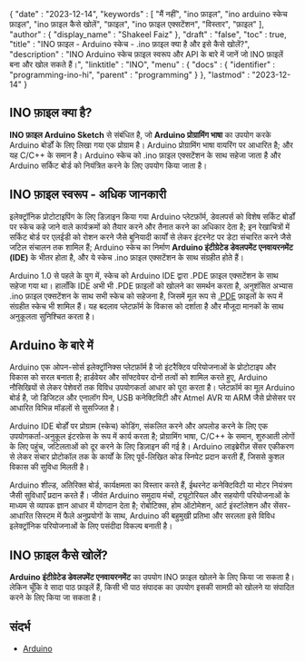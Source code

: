 {
   "date" : "2023-12-14",
   "keywords" : [
"मैं नहीं",
"ino फ़ाइल",
"ino arduino स्केच फ़ाइल",
"ino फ़ाइल कैसे खोलें",
"फ़ाइल",
"ino फ़ाइल एक्सटेंशन",
"विस्तार",
"फ़ाइल"
],
   "author" : {
      "display_name" : "Shakeel Faiz"
},
   "draft" : "false",
   "toc" : true,
   "title" : "INO फ़ाइल - Arduino स्केच - .ino फ़ाइल क्या है और इसे कैसे खोलें?",
   "description" : "INO Arduino स्केच फ़ाइल स्वरूप और API के बारे में जानें जो INO फ़ाइलें बना और खोल सकते हैं।",
   "linktitle" : "INO",
   "menu" : {
      "docs" : {
         "identifier" : "programming-ino-hi",
         "parent" : "programming"
}
},
   "lastmod" : "2023-12-14"
}

## INO फ़ाइल क्या है?

**INO फ़ाइल** **Arduino Sketch** से संबंधित है, जो **Arduino प्रोग्रामिंग भाषा** का उपयोग करके Arduino बोर्डों के लिए लिखा गया एक प्रोग्राम है। Arduino प्रोग्रामिंग भाषा वायरिंग पर आधारित है; और यह C/C++ के समान है। Arduino स्केच को .ino फ़ाइल एक्सटेंशन के साथ सहेजा जाता है और Arduino सर्किट बोर्ड को नियंत्रित करने के लिए उपयोग किया जाता है।

## INO फ़ाइल स्वरूप - अधिक जानकारी

इलेक्ट्रॉनिक प्रोटोटाइपिंग के लिए डिज़ाइन किया गया Arduino प्लेटफ़ॉर्म, डेवलपर्स को विशेष सर्किट बोर्डों पर स्केच कहे जाने वाले कार्यक्रमों को तैयार करने और तैनात करने का अधिकार देता है; इन रेखाचित्रों में सर्किट बोर्ड पर एलईडी को रोशन करने जैसे बुनियादी कार्यों से लेकर इंटरनेट पर डेटा संचारित करने जैसे जटिल संचालन तक शामिल हैं; Arduino स्केच का निर्माण **Arduino इंटीग्रेटेड डेवलपमेंट एनवायरनमेंट (IDE)** के भीतर होता है, और ये स्केच .ino फ़ाइल एक्सटेंशन के साथ संग्रहीत होते हैं।

Arduino 1.0 से पहले के युग में, स्केच को Arduino IDE द्वारा .PDE फ़ाइल एक्सटेंशन के साथ सहेजा गया था। हालाँकि IDE अभी भी .PDE फ़ाइलों को खोलने का समर्थन करता है, अनुशंसित अभ्यास .ino फ़ाइल एक्सटेंशन के साथ सभी स्केच को सहेजना है, जिसमें मूल रूप से [.PDE](/programming/pde/) फ़ाइलों के रूप में संग्रहीत स्केच भी शामिल हैं। यह बदलाव प्लेटफ़ॉर्म के विकास को दर्शाता है और मौजूदा मानकों के साथ अनुकूलता सुनिश्चित करता है।

## Arduino के बारे में

Arduino एक ओपन-सोर्स इलेक्ट्रॉनिक्स प्लेटफ़ॉर्म है जो इंटरैक्टिव परियोजनाओं के प्रोटोटाइप और विकास को सरल बनाता है; हार्डवेयर और सॉफ्टवेयर दोनों तत्वों को शामिल करते हुए, Arduino नौसिखियों से लेकर पेशेवरों तक विविध उपयोगकर्ता आधार को पूरा करता है। प्लेटफ़ॉर्म का मूल Arduino बोर्ड है, जो डिजिटल और एनालॉग पिन, USB कनेक्टिविटी और Atmel AVR या ARM जैसे प्रोसेसर पर आधारित विभिन्न मॉडलों से सुसज्जित है।

Arduino IDE बोर्डों पर प्रोग्राम (स्केच) कोडिंग, संकलित करने और अपलोड करने के लिए एक उपयोगकर्ता-अनुकूल इंटरफ़ेस के रूप में कार्य करता है; प्रोग्रामिंग भाषा, C/C++ के समान, शुरुआती लोगों के लिए पहुंच, जटिलताओं को दूर करने के लिए डिज़ाइन की गई है। Arduino लाइब्रेरीज़ सेंसर एकीकरण से लेकर संचार प्रोटोकॉल तक के कार्यों के लिए पूर्व-लिखित कोड स्निपेट प्रदान करती हैं, जिससे कुशल विकास की सुविधा मिलती है।

Arduino शील्ड, अतिरिक्त बोर्ड, कार्यक्षमता का विस्तार करते हैं, ईथरनेट कनेक्टिविटी या मोटर नियंत्रण जैसी सुविधाएँ प्रदान करते हैं। जीवंत Arduino समुदाय मंचों, ट्यूटोरियल और सहयोगी परियोजनाओं के माध्यम से व्यापक ज्ञान आधार में योगदान देता है; रोबोटिक्स, होम ऑटोमेशन, आर्ट इंस्टॉलेशन और सेंसर-आधारित सिस्टम में फैले अनुप्रयोगों के साथ, Arduino की बहुमुखी प्रतिभा और सरलता इसे विविध इलेक्ट्रॉनिक परियोजनाओं के लिए पसंदीदा विकल्प बनाती है।

## INO फ़ाइल कैसे खोलें?

**Arduino इंटीग्रेटेड डेवलपमेंट एनवायरनमेंट** का उपयोग INO फ़ाइल खोलने के लिए किया जा सकता है। लेकिन चूँकि वे सादा पाठ फ़ाइलें हैं, किसी भी पाठ संपादक का उपयोग इसकी सामग्री को खोलने या संपादित करने के लिए किया जा सकता है।

## संदर्भ
* [Arduino](https://en.wikipedia.org/wiki/Arduino)


